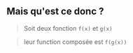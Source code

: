 ## Mais qu'est ce donc ?

> Soit deux fonction `f(x)` et `g(x)`

> leur function composée est `f(g(x))`
